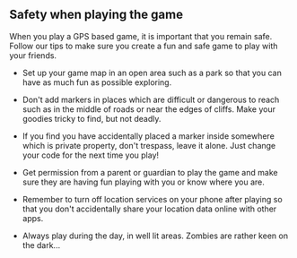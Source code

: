 ## Safety when playing the game

When you play a GPS based game, it is important that you remain safe. Follow our tips to make sure you create a fun and safe game to play with your friends.

+ Set up your game map in an open area such as a park so that you can have as much fun as possible exploring.

+ Don't add markers in places which are difficult or dangerous to reach such as in the middle of roads or near the edges of cliffs. Make your goodies tricky to find, but not deadly.

+ If you find you have accidentally placed a marker inside somewhere which is private property, don't trespass, leave it alone. Just change your code for the next time you play!

+ Get permission from a parent or guardian to play the game and make sure they are having fun playing with you or know where you are.

+ Remember to turn off location services on your phone after playing so that you don't accidentally share your location data online with other apps.

+ Always play during the day, in well lit areas. Zombies are rather keen on the dark...
